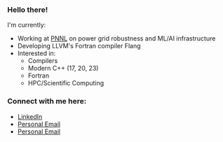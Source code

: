 ### Hello there!

I'm currently:

- Working at [PNNL](https://www.pnnl.gov/) on power grid robustness and ML/AI infrastructure
- Developing LLVM's Fortran compiler Flang
- Interested in:
  - Compilers
  - Modern C++ (17, 20, 23)
  - Fortran
  - HPC/Scientific Computing

### Connect with me here:

- [LinkedIn](https://www.linkedin.com/in/asher-mancinelli-bb4a56144/)
- [Personal Email](mailto:ashermancinelli@gmail.com)
- [Personal Email](mailto:asher.mancinelli@pnnl.gov)
